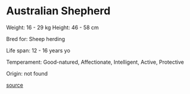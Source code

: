 # Australian Shepherd

Weight: 16 - 29 kg
Height: 46 - 58 cm

Bred for: Sheep herding

Life span: 12 - 16 years yo

Temperament: Good-natured, Affectionate, Intelligent, Active, Protective

Origin: not found

[source](https://api.thedogapi.com/v1/breeds/23)
